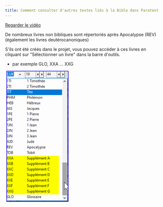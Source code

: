 ```yaml
---
title: Comment consulter d'autres textes liés à la Bible dans Paratext (0.2.3e)
---
```

[Regarder le vidéo](https://vimeo.com/443500451)

De nombreux livres non bibliques sont répertoriés après Apocalypse (REV) (également les livres deutérocanoniques)

S'ils ont été créés dans le projet, vous pouvez accéder à ces livres en cliquant sur "Sélectionner un livre" dans la barre d'outils.

-   par exemple GLO, XXA ... XXG

    ![](../media/58b1de194fdfc1823c04bc216048efe8.png)
